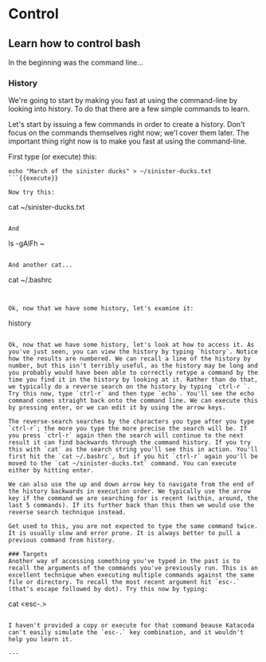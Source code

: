 # Control
## Learn how to control bash

In the beginning was the command line...

### History
We're going to start by making you fast at using the command-line by looking into history. To do that there are a few simple commands to learn.

Let's start by issuing a few commands in order to create a history. Don't focus on the commands themselves right now; we'l cover them later. The important thing right now is to make you fast at using the command-line.

First type (or execute) this:

```
echo "March of the sinister ducks" > ~/sinister-ducks.txt
```{{execute}}

Now try this:

```
cat ~/sinister-ducks.txt
```{{execute}}

And

```
ls -gAlFh ~
```

And another cat...

```
cat ~/.bashrc
```{{execute}}


Ok, now that we have some history, let's examine it:

```
history
```{{execute}}

Ok, now that we have some history, let's look at how to access it. As you've just seen, you can view the history by typing `history`. Notice how the results are numbered. We can recall a line of the history by number, but this isn't terribly useful, as the history may be long and you probably would have been able to correctly retype a command by the time you find it in the history by looking at it. Rather than do that, we typically do a reverse search on the history by typing `ctrl-r `.  Try this now, type `ctrl-r` and then type `echo`. You'll see the echo command comes straight back onto the command line. We can execute this by pressing enter, or we can edit it by using the arrow keys.

The reverse-search searches by the characters you type after you type `ctrl-r`; the more you type the more precise the search will be. If you press `ctrl-r` again then the search will continue to the next result it can find backwards through the command history. If you try this with `cat` as the search string you'll see this in action. You'll first hit the `cat ~/.bashrc`, but if you hit `ctrl-r` again you'll be moved to the `cat ~/sinister-ducks.txt` command. You can execute either by hitting enter.

We can also use the up and down arrow key to navigate from the end of the history backwards in execution order. We typically use the arrow key if the command we are searching for is recent (within, around, the last 5 commands). If its further back than this then we would use the reverse search technique instead.

Get used to this, you are not expected to type the same command twice. It is usually slow and error prone. It is always better to pull a previous command from history.

### Targets
Another way of accessing something you've typed in the past is to recall the arguments of the commands you've previously run. This is an excellent technique when executing multiple commands against the same file or directory. To recall the most recent argument hit `esc-.` (that's escape followed by dot). Try this now by typing:

```
cat <esc-.>
```

I haven't provided a copy or execute for that command beause Katacoda can't easily simulate the `esc-.` key combination, and it wouldn't help you learn it.

---



